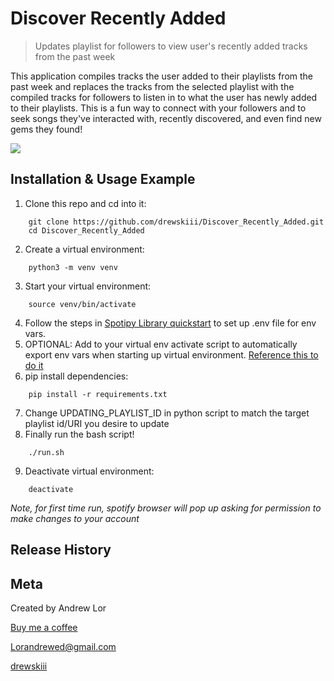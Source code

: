 # Discover Recently Added
> Updates playlist for followers to view user's recently added tracks from the past week

This application compiles tracks the user added to their playlists from the past week and 
replaces the tracks from the selected playlist with the compiled tracks
for followers to listen in to what the user has newly added to their playlists. This is 
a fun way to connect with your followers and to seek songs they've interacted with, recently discovered, and even find new gems they found!

![](header.png)

## Installation & Usage Example
1) Clone this repo and cd into it:
```
    git clone https://github.com/drewskiii/Discover_Recently_Added.git
    cd Discover_Recently_Added
```
2) Create a virtual environment:
```
    python3 -m venv venv
```
3) Start your virtual environment:
```
    source venv/bin/activate
```
4) Follow the steps in [Spotipy Library quickstart][spotipy] to set up .env file for env vars.
5) OPTIONAL: Add to your virtual env activate script to automatically export env vars when starting up virtual environment. [Reference this to do it][reference]
6) pip install dependencies:
```
    pip install -r requirements.txt
```
7) Change UPDATING_PLAYLIST_ID in python script to match the target playlist id/URI you desire to update
8) Finally run the bash script! 
```
    ./run.sh
```
9) Deactivate virtual environment:
```
    deactivate
```
_Note, for first time run, spotify browser will pop up asking for permission to make changes to your account_


## Release History


## Meta

Created by Andrew Lor

[Buy me a coffee][coffee]

Lorandrewed@gmail.com

[drewskiii](https://github.com/drewskiii/)


<!-- Markdown link & img dfn's -->
[spotipy]: https://github.com/drewskiii/Discover_Recently_Added.git
[reference]: https://help.pythonanywhere.com/pages/environment-variables-for-web-apps/
[coffee]: https://www.buymeacoffee.com/andrewlor
